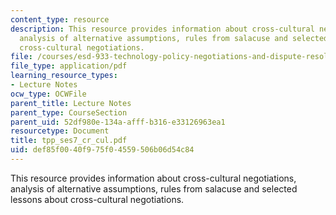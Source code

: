 ```yaml
---
content_type: resource
description: This resource provides information about cross-cultural negotiations,
  analysis of alternative assumptions, rules from salacuse and selected lessons about
  cross-cultural negotiations.
file: /courses/esd-933-technology-policy-negotiations-and-dispute-resolution-spring-2005/def85f0040f975f04559506b06d54c84_tpp_ses7_cr_cul.pdf
file_type: application/pdf
learning_resource_types:
- Lecture Notes
ocw_type: OCWFile
parent_title: Lecture Notes
parent_type: CourseSection
parent_uid: 52df980e-134a-afff-b316-e33126963ea1
resourcetype: Document
title: tpp_ses7_cr_cul.pdf
uid: def85f00-40f9-75f0-4559-506b06d54c84
---
```

This resource provides information about cross-cultural negotiations, analysis of alternative assumptions, rules from salacuse and selected lessons about cross-cultural negotiations.

